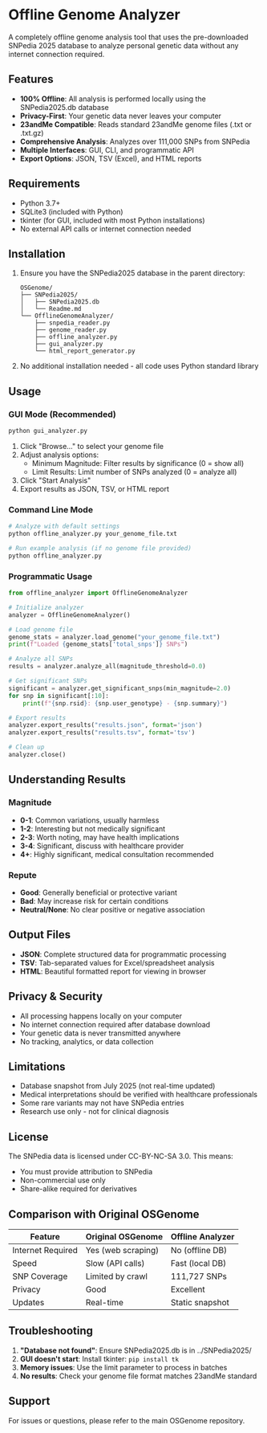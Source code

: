 # Offline Genome Analyzer

A completely offline genome analysis tool that uses the pre-downloaded SNPedia 2025 database to analyze personal genetic data without any internet connection required.

## Features

- **100% Offline**: All analysis is performed locally using the SNPedia2025.db database
- **Privacy-First**: Your genetic data never leaves your computer
- **23andMe Compatible**: Reads standard 23andMe genome files (.txt or .txt.gz)
- **Comprehensive Analysis**: Analyzes over 111,000 SNPs from SNPedia
- **Multiple Interfaces**: GUI, CLI, and programmatic API
- **Export Options**: JSON, TSV (Excel), and HTML reports

## Requirements

- Python 3.7+
- SQLite3 (included with Python)
- tkinter (for GUI, included with most Python installations)
- No external API calls or internet connection needed

## Installation

1. Ensure you have the SNPedia2025 database in the parent directory:
   ```
   OSGenome/
   ├── SNPedia2025/
   │   ├── SNPedia2025.db
   │   └── Readme.md
   └── OfflineGenomeAnalyzer/
       ├── snpedia_reader.py
       ├── genome_reader.py
       ├── offline_analyzer.py
       ├── gui_analyzer.py
       └── html_report_generator.py
   ```

2. No additional installation needed - all code uses Python standard library

## Usage

### GUI Mode (Recommended)

```bash
python gui_analyzer.py
```

1. Click "Browse..." to select your genome file
2. Adjust analysis options:
   - Minimum Magnitude: Filter results by significance (0 = show all)
   - Limit Results: Limit number of SNPs analyzed (0 = analyze all)
3. Click "Start Analysis"
4. Export results as JSON, TSV, or HTML report

### Command Line Mode

```bash
# Analyze with default settings
python offline_analyzer.py your_genome_file.txt

# Run example analysis (if no genome file provided)
python offline_analyzer.py
```

### Programmatic Usage

```python
from offline_analyzer import OfflineGenomeAnalyzer

# Initialize analyzer
analyzer = OfflineGenomeAnalyzer()

# Load genome file
genome_stats = analyzer.load_genome("your_genome_file.txt")
print(f"Loaded {genome_stats['total_snps']} SNPs")

# Analyze all SNPs
results = analyzer.analyze_all(magnitude_threshold=0.0)

# Get significant SNPs
significant = analyzer.get_significant_snps(min_magnitude=2.0)
for snp in significant[:10]:
    print(f"{snp.rsid}: {snp.user_genotype} - {snp.summary}")

# Export results
analyzer.export_results("results.json", format='json')
analyzer.export_results("results.tsv", format='tsv')

# Clean up
analyzer.close()
```

## Understanding Results

### Magnitude
- **0-1**: Common variations, usually harmless
- **1-2**: Interesting but not medically significant
- **2-3**: Worth noting, may have health implications
- **3-4**: Significant, discuss with healthcare provider
- **4+**: Highly significant, medical consultation recommended

### Repute
- **Good**: Generally beneficial or protective variant
- **Bad**: May increase risk for certain conditions
- **Neutral/None**: No clear positive or negative association

## Output Files

- **JSON**: Complete structured data for programmatic processing
- **TSV**: Tab-separated values for Excel/spreadsheet analysis
- **HTML**: Beautiful formatted report for viewing in browser

## Privacy & Security

- All processing happens locally on your computer
- No internet connection required after database download
- Your genetic data is never transmitted anywhere
- No tracking, analytics, or data collection

## Limitations

- Database snapshot from July 2025 (not real-time updated)
- Medical interpretations should be verified with healthcare professionals
- Some rare variants may not have SNPedia entries
- Research use only - not for clinical diagnosis

## License

The SNPedia data is licensed under CC-BY-NC-SA 3.0. This means:
- You must provide attribution to SNPedia
- Non-commercial use only
- Share-alike required for derivatives

## Comparison with Original OSGenome

| Feature | Original OSGenome | Offline Analyzer |
|---------|------------------|------------------|
| Internet Required | Yes (web scraping) | No (offline DB) |
| Speed | Slow (API calls) | Fast (local DB) |
| SNP Coverage | Limited by crawl | 111,727 SNPs |
| Privacy | Good | Excellent |
| Updates | Real-time | Static snapshot |

## Troubleshooting

1. **"Database not found"**: Ensure SNPedia2025.db is in ../SNPedia2025/
2. **GUI doesn't start**: Install tkinter: `pip install tk`
3. **Memory issues**: Use the limit parameter to process in batches
4. **No results**: Check your genome file format matches 23andMe standard

## Support

For issues or questions, please refer to the main OSGenome repository.